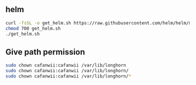 ## helm
```sh
curl -fsSL -o get_helm.sh https://raw.githubusercontent.com/helm/helm/main/scripts/get-helm-3
chmod 700 get_helm.sh
./get_helm.sh
```

## Give path permission
```sh
sudo chown cafanwii:cafanwii /var/lib/longhorn
sudo chown cafanwii:cafanwii /var/lib/longhorn/
sudo chown cafanwii:cafanwii /var/lib/longhorn/*
````        